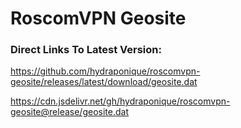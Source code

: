 # RoscomVPN Geosite

### Direct Links To Latest Version:

https://github.com/hydraponique/roscomvpn-geosite/releases/latest/download/geosite.dat

https://cdn.jsdelivr.net/gh/hydraponique/roscomvpn-geosite@release/geosite.dat
